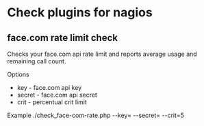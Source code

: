 Check plugins for nagios
========================

face.com rate limit check
-------------------------

Checks your face.com api rate limit and reports average usage and remaining call count.

Options
* key - face.com api key
* secret - face.com api secret
* crit - percentual crit limit

Example
	./check_face-com-rate.php --key=<yourApiKey> --secret=<yourApiSecret> --crit=5
